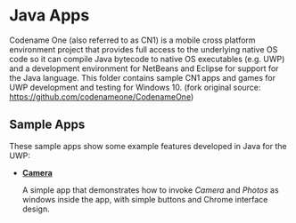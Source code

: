 # Java Apps
Codename One (also referred to as CN1) is a mobile cross platform environment project that provides full access to the underlying native OS code so it can compile Java bytecode to native OS executables (e.g. UWP) and a development environment for NetBeans and Eclipse for support for the Java language. This folder contains sample CN1 apps and games for UWP development and testing for Windows 10. (fork original source: https://github.com/codenameone/CodenameOne)

## Sample Apps
These sample apps show some example features developed in Java for the UWP:
- [**Camera**](/Java/Camera)
  
  A simple app that demonstrates how to invoke *Camera* and *Photos* as windows inside the app, with simple buttons and Chrome interface design.
